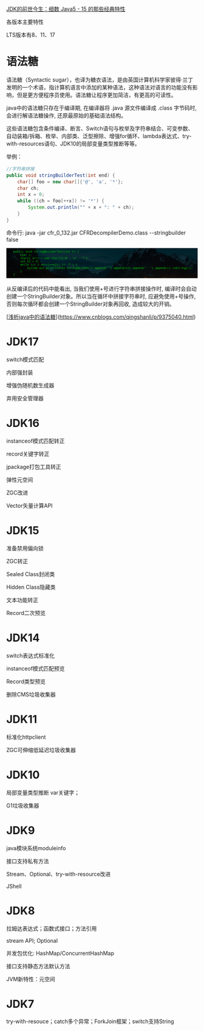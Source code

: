 [JDK的前世今生：细数 Java5 - 15 的那些经典特性](https://www.toutiao.com/a6874008727758832131/?channel=&source=search_tab)

各版本主要特性



LTS版本有8、11、17

# 语法糖

语法糖（Syntactic sugar），也译为糖衣语法，是由英国计算机科学家彼得·兰丁发明的一个术语，指计算机语言中添加的某种语法，这种语法对语言的功能没有影响，但是更方便程序员使用。语法糖让程序更加简洁，有更高的可读性。

java中的语法糖只存在于编译期, 在编译器将 .java 源文件编译成 .class 字节码时, 会进行解语法糖操作, 还原最原始的基础语法结构。

这些语法糖包含条件编译、断言、Switch语句与枚举及字符串结合、可变参数、自动装箱/拆箱、枚举、内部类、泛型擦除、增强for循环、lambda表达式、try-with-resources语句、JDK10的局部变量类型推断等等。

举例：

```java
//字符串拼接
public void stringBuilderTest(int end) {
    char[] foo = new char[]{'@', 'a', '*'};
    char ch;
    int x = 0;
    while ((ch = foo[++x]) != '*') {
        System.out.println("" + x + ": " + ch);
    }
}
```

命令行: java -jar cfr_0_132.jar CFRDecompilerDemo.class --stringbuilder false

![img](images/syntactic-sugar-example.png)

从反编译后的代码中能看出, 当我们使用+号进行字符串拼接操作时, 编译时会自动创建一个StringBuilder对象。所以当在循环中拼接字符串时, 应避免使用+号操作, 否则每次循环都会创建一个StringBuilder对象再回收, 造成较大的开销。

[[浅析java中的语法糖](https://www.cnblogs.com/qingshanli/p/9375040.html)](https://www.cnblogs.com/qingshanli/p/9375040.html)

# JDK17

switch模式匹配

内部强封装

增强伪随机数生成器

弃用安全管理器

# JDK16

instanceof模式匹配转正

record关键字转正

jpackage打包工具转正

弹性元空间

ZGC改进

Vector矢量计算API

# JDK15

准备禁用偏向锁

ZGC转正

Sealed Class封闭类

Hidden Class隐藏类

文本功能转正

Record二次预览

# JDK14 

switch表达式标准化

instanceof模式匹配预览

Record类型预览

删除CMS垃圾收集器

# JDK11

标准化httpclient

ZGC可伸缩低延迟垃圾收集器

# JDK10

局部变量类型推断 var关键字；

G1垃圾收集器

# JDK9

java模块系统moduleinfo

接口支持私有方法

Stream、Optional、try-with-resource改进

JShell

# JDK8

拉姆达表达式；函数式接口；方法引用

stream API; Optional

并发包优化: HashMap/ConcurrentHashMap

接口支持静态方法默认方法

JVM新特性：元空间

# JDK7

try-with-resouce；catch多个异常；ForkJoin框架；switch支持String
